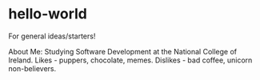 # hello-world
For general ideas/starters!

About Me:
Studying Software Development at the National College of Ireland. 
Likes - puppers, chocolate, memes.
Dislikes - bad coffee, unicorn non-believers.
